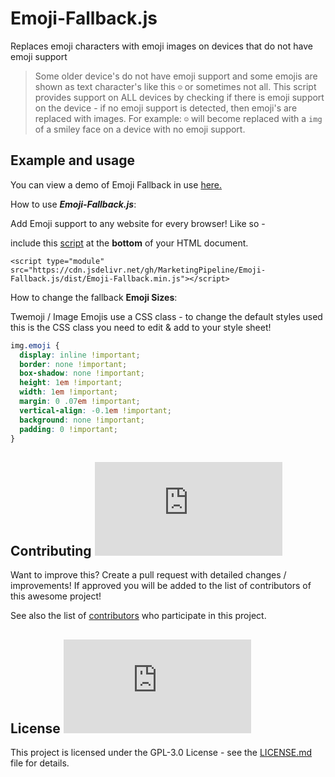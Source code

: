 # Emoji-Fallback.js
Replaces emoji characters with emoji images on devices that do not have emoji support

> Some older device's do not have emoji support and some emojis are shown as text character's like this <code>☺</code> or sometimes not all. This script provides support on ALL devices by checking if there is emoji support on the device - if no emoji support is detected, then emoji's are replaced with images. For example: <code>☺</code> will become replaced with a <code>img</code> of a smiley face on a device with no emoji support.




## Example and usage

You can view a demo of Emoji Fallback in use [here.](https://marketingpipeline.github.io/Emoji-Fallback.js)


How to use <b><i>Emoji-Fallback.js</b></i>:

  Add Emoji support to any website for every browser! Like so -

   include this [script](https://github.com/MarketingPipeline/Emoji-Fallback.js/blob/main/dist/Emoji-Fallback.min.js) at the <b>bottom</b> of your HTML document.
         
    <script type="module" src="https://cdn.jsdelivr.net/gh/MarketingPipeline/Emoji-Fallback.js/dist/Emoji-Fallback.min.js"></script> 



         

How to change the fallback <b>Emoji Sizes</b>:

Twemoji / Image Emojis use a CSS class - to change the default styles used this is the CSS class you need to edit & add to your style sheet!

```css
img.emoji {
  display: inline !important;
  border: none !important;
  box-shadow: none !important;
  height: 1em !important;
  width: 1em !important;
  margin: 0 .07em !important;
  vertical-align: -0.1em !important;
  background: none !important;
  padding: 0 !important;
} 
```



## Contributing ![GitHub](https://img.shields.io/github/contributors/MarketingPipeline/Emoji-Fallback.js)

Want to improve this? Create a pull request with detailed changes / improvements! If approved you will be added to the list of contributors of this awesome project!



See also the list of
[contributors](https://github.com/MarketingPipeline/Emoji-Fallback.js/graphs/contributors) who
participate in this project.

## License ![GitHub](https://img.shields.io/github/license/MarketingPipeline/Emoji-Fallback.js)

This project is licensed under the GPL-3.0 License - see the
[LICENSE.md](https://github.com/MarketingPipeline/Emoji-Fallback.js/blob/main/LICENSE) file for
details.
